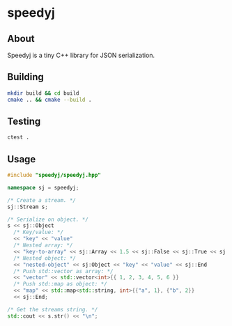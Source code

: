 # speedyj

## About

Speedyj is a tiny C++ library for JSON serialization.

## Building

```sh
mkdir build && cd build
cmake .. && cmake --build .
```

## Testing

```sh
ctest .
```

## Usage

```c++
#include "speedyj/speedyj.hpp"

namespace sj = speedyj;

/* Create a stream. */
sj::Stream s;

/* Serialize on object. */
s << sj::Object
  /* Key/value: */
  << "key" << "value"
  /* Nested array: */
  << "key-to-array" << sj::Array << 1.5 << sj::False << sj::True << sj::Null << sj::End
  /* Nested object: */
  << "nested-object" << sj:Object << "key" << "value" << sj::End
  /* Push std::vector as array: */
  << "vector" << std::vector<int>{{ 1, 2, 3, 4, 5, 6 }}
  /* Push std::map as object: */
  << "map" << std::map<std::string, int>{{"a", 1}, {"b", 2}}
  << sj::End;

/* Get the streams string. */
std::cout << s.str() << "\n";
```
